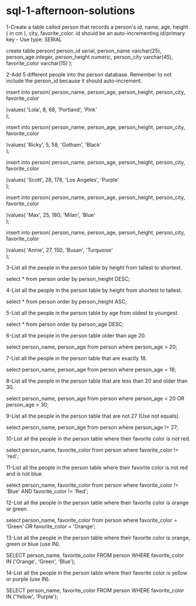 # sql-1-afternoon-solutions

1-Create a table called person that records a person's id, name, age, height ( in cm ), city, favorite_color.
id should be an auto-incrementing id/primary key - Use type: SERIAL

create table person(
person_id serial,
person_name varchar(25),
person_age integer,
person_height numeric,
person_city varchar(45),
favorite_color varchar(15)
);

2-Add 5 different people into the person database.
Remember to not include the person_id because it should auto-increment.

insert into person(
person_name, 
person_age,
person_height, 
person_city, 
favorite_color 


)values(
'Lola',
 8, 
68,
'Portland',
'Pink'  
);

insert into person(
person_name, 
person_age,
person_height, 
person_city, 
favorite_color 


)values(
'Ricky',
 5, 
58,
'Gotham',
'Black'  
);

insert into person(
person_name, 
person_age,
person_height, 
person_city, 
favorite_color 


)values(
'Scott',
 28, 
178,
'Los Angeles',
'Purple'  
);

insert into person(
person_name, 
person_age,
person_height, 
person_city, 
favorite_color 


)values(
'Max',
 25, 
180,
'Milan',
'Blue'  
);

insert into person(
person_name, 
person_age,
person_height, 
person_city, 
favorite_color 


)values(
'Annie',
 27, 
150,
'Busan',
'Turquoise'  
);


3-List all the people in the person table by height from tallest to shortest.

select * from person
order by person_height DESC;




4-List all the people in the person table by height from shortest to tallest.

select * from person
order by person_height ASC;

5-List all the people in the person table by age from oldest to youngest.

select * from person
order by person_age DESC;

6-List all the people in the person table older than age 20.

select person_name, person_age from person
where person_age > 20;

7-List all the people in the person table that are exactly 18.

select person_name, person_age from person
where person_age = 18;

8-List all the people in the person table that are less than 20 and older than 30.

select person_name, person_age from person
where person_age < 20 OR person_age > 30;

9-List all the people in the person table that are not 27 (Use not equals).

select person_name, person_age from person
where person_age != 27;

10-List all the people in the person table where their favorite color is not red.

select person_name, favorite_color from person
where favorite_color != 'red';

11-List all the people in the person table where their favorite color is not red and is not blue.

select person_name, favorite_color from person
where favorite_color != 'Blue' AND favorite_color != 'Red';

12-List all the people in the person table where their favorite color is orange or green.

select person_name, favorite_color from person
where favorite_color = 'Green' OR favorite_color = 'Orange';

13-List all the people in the person table where their favorite color is orange, green or blue (use IN).

SELECT  person_name, favorite_color
FROM person
WHERE favorite_color IN ('Orange', 'Green', 'Blue');

14-List all the people in the person table where their favorite color is yellow or purple (use IN).

SELECT  person_name, favorite_color
FROM person
WHERE favorite_color IN ('Yellow', 'Purple');



























